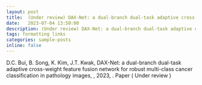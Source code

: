 ```yaml
---
layout: post
title:  (Under review) DAX-Net: a dual-branch dual-task adaptive cross-weight feature fusion network for robust multi-class cancer classification in pathology images
date:   2023-07-04 13:50:00
description: (Under review) DAX-Net: a dual-branch dual-task adaptive cross-weight feature fusion network for robust multi-class cancer classification in pathology images
tags: formatting links
categories: sample-posts
inline: false
---
```


D.C. Bui, B. Song, K. Kim, J.T. Kwak, DAX-Net: a dual-branch dual-task adaptive cross-weight feature fusion network for robust multi-class cancer classification in pathology images, , 2023, . Paper ( Under review )

